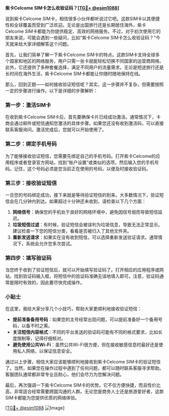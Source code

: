 **紫卡Celcome SIM卡怎么收验证码？[[TG💪+ @esim1088](https://t.me/s/esim1088)]**

说到紫卡Celcome SIM卡，相信很多小伙伴都听说过它吧。这款SIM卡以其便捷性和全球覆盖而受到广泛欢迎。无论是出国旅行还是长期居住海外，紫卡Celcome SIM卡都能为你提供稳定、高效的网络服务。不过，对于初次使用它的朋友来说，可能会遇到一些疑问，比如“紫卡Celcome SIM卡怎么收验证码？”今天就来给大家详细解答这个问题。

首先，让我们简单了解一下紫卡Celcome SIM卡的特点。这款SIM卡支持全球多个国家和地区的网络服务，用户只需一张卡就能轻松切换不同国家的运营商网络。此外，它还提供了多种套餐选择，满足不同用户的流量需求。无论是短途旅行还是长时间在海外生活，紫卡Celcome SIM卡都能让你随时随地保持在线。

那么，回到正题——如何接收验证短信呢？其实，这一步骤并不复杂，但需要按照一定的步骤进行操作。以下是详细的步骤解析：

### 第一步：激活SIM卡

在收到紫卡Celcome SIM卡后，首先要确保卡片已经成功激活。通常情况下，卡商会通过邮件或短信通知您激活的具体步骤。如果您还没有收到激活码，可以直接联系客服询问。激活完成后，您就可以开始使用了。

### 第二步：绑定手机号码

为了能够接收验证短信，您需要先绑定自己的手机号码。打开紫卡Celcome的应用程序或者登录官方网站，找到“账户设置”或类似的选项，然后输入您的手机号码。记住，这个号码必须是您当前正在使用的号码，以便及时接收验证码。

### 第三步：接收验证短信

一旦您的号码绑定成功，接下来就是等待验证短信的到来。大多数情况下，验证短信会在几分钟内到达。如果超过十分钟还未收到，请检查以下几个方面：

1. **网络信号**：确保您的手机处于良好的网络环境中，避免因信号弱而导致短信延迟。
2. **垃圾短信过滤**：有时候，验证短信会被误判为垃圾信息，导致无法正常显示。建议检查一下您的短信分类，看看是否被归入了其他文件夹。
3. **重新发送请求**：如果实在没有收到短信，可以选择重新发送验证请求。通常情况下，系统会允许您多次尝试。

### 第四步：填写验证码

当您终于收到了验证短信后，就可以开始填写验证码了。打开相应的应用程序或网站，找到验证码输入框，将短信中的验证码准确无误地填入即可。注意，验证码通常是限时有效的，因此要尽快完成操作。

### 小贴士

在这里，我给大家分享几个小技巧，帮助大家更顺利地接收验证短信：

- **提前准备备用号码**：如果您的主号经常出现问题，可以提前准备好一个备用号码，以备不时之需。
- **关注短信内容格式**：不同的平台发送的验证码可能有不同的格式要求，比如长度限制等，记得仔细核对。
- **避免使用公共Wi-Fi**：虽然公共Wi-Fi很方便，但在接收敏感信息时最好还是使用私人网络，以保证信息安全。

通过以上步骤，相信大家应该能够顺利地接收到紫卡Celcome SIM卡的验证短信了。当然，如果您在操作过程中遇到了任何问题，都可以随时联系客服寻求帮助。客服团队通常都非常专业且耐心，他们会尽力为您解决问题。

最后，再次强调一下紫卡Celcome SIM卡的优势。它不仅方便快捷，而且性价比高，非常适合经常需要跨国沟通的人群。无论您是商务人士还是旅游爱好者，这款SIM卡都能为您提供优质的网络体验。

[[TG💪+ @esim1088](https://t.me/s/esim1088) ![Image](https://i.postimg.cc/4NQfJmqS/Snipaste-2025-05-13-00-14-12.png)]
